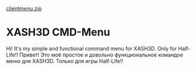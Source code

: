 [clientmenu.zip](https://github.com/XDe0/CMD-Menu/files/7273198/clientmenu.zip)
# XASH3D CMD-Menu
Hi! It's my simple and functional command menu for XASH3D. Only for Half-Life!!
Привет! Это моё простое и довольно функциональное командое меню для XASH3D. Только для игры Half-Life!!

